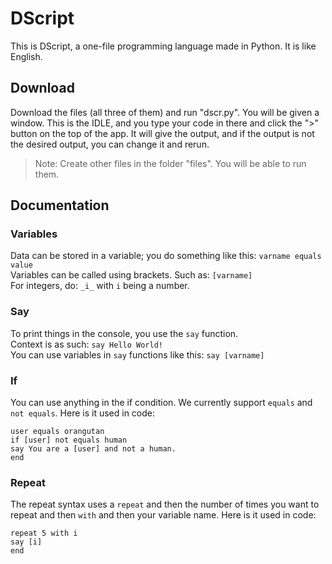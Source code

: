 # DScript
This is DScript, a one-file programming language made in Python. It is like English.
## Download
Download the files (all three of them) and run "dscr.py". You will be given a window. This is the IDLE, and you type your code in there and click the ">" button on the top of the app. It will give the output, and if the output is not the desired output, you can change it and rerun.  
> Note: Create other files in the folder "files". You will be able to run them.
## Documentation
### Variables
Data can be stored in a variable; you do something like this: ```varname equals value```  
Variables can be called using brackets. Such as: ```[varname]```  
For integers, do: ```_i_``` with ```i``` being a number.
### Say
To print things in the console, you use the ```say``` function.  
Context is as such: ```say Hello World!```  
You can use variables in ```say``` functions like this: ```say [varname]```
### If
You can use anything in the if condition. We currently support ```equals``` and ```not equals```. Here is it used in code:
```
user equals orangutan
if [user] not equals human
say You are a [user] and not a human.
end
```
### Repeat
The repeat syntax uses a ```repeat``` and then the number of times you want to repeat and then ```with``` and then your variable name. Here is it used in code:
```
repeat 5 with i
say [i]
end
```
